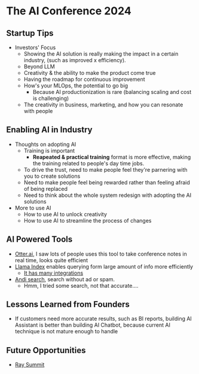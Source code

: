 # The AI Conference 2024

## Startup Tips
* Investors' Focus
  * Showing the AI solution is really making the impact in a certain industry, (such as improved x efficiency).
  * Beyond LLM
  * Creativity & the ability to make the product come true
  * Having the roadmap for continuous improvement
  * How's your MLOps, the potential to go big
    * Because AI productionization is rare (balancing scaling and cost is challenging)
  * The creativity in business, marketing, and how you can resonate with people 


## Enabling AI in Industry
* Thoughts on adopting AI
  * Training is important
    * <b>Reapeated & practical training</b> format is more effective, making the training related to people's day time jobs.
  * To drive the trust, need to make people feel they're parnering with you to create solutions
  * Need to make people feel being rewarded rather than feeling afraid of being replaced
  * Need to think about the whole system redesign with adopting the AI solutions
* More to use AI
  * How to use AI to unlock creativity
  * How to use AI to streamline the process of changes


## AI Powered Tools
* [Otter.ai][5], I saw lots of people uses this tool to take conference notes in real time, looks quite efficient
* [Llama Index][3] enables querying form large amount of info more efficiently
  * [It has many integrations][4] 
* [Andi search][1], search without ad or spam.
  * Hmm, I tried some search, not that accurate....


## Lessons Learned from Founders
* If customers need more accurate results, such as BI reports, building AI Assistant is better than building AI Chatbot, because current AI technique is not mature enough to handle 

 
## Future Opportunities
* [Ray Summit][2]





[1]:https://andisearch.com/
[2]:https://raysummit.anyscale.com/flow/anyscale/raysummit2024/landing/page/eventsite
[3]:https://docs.llamaindex.ai/en/stable/getting_started/concepts/
[4]:https://llamahub.ai/
[5]:https://get.otter.ai/interview-transcription/?utm_source=google_ads&utm_medium=search&utm_term=automatic%20note%20taking%20app&utm_campaign=search-prospecting-consumer-nonbrand-transcriptionv2-exact&hsa_acc=6047463090&hsa_cam=20014220152&hsa_grp=149129772198&hsa_ad=657350971384&hsa_src=g&hsa_tgt=kwd-661171101282&hsa_kw=automatic%20note%20taking%20app&hsa_mt=b&hsa_net=adwords&hsa_ver=3&gad_source=1&gclid=CjwKCAjwooq3BhB3EiwAYqYoEvS_2E4VZdACghBQNsNVfsA4gvPrT717byHC9azGiL3EB_-5JmwWABoCKrEQAvD_BwE
